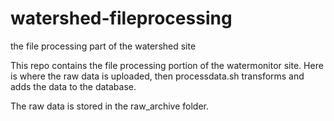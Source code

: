 watershed-fileprocessing
========================

the file processing part of the watershed site

This repo contains the file processing portion of the watermonitor site. Here is where the raw data is uploaded, then processdata.sh transforms and adds the data to the database. 

The raw data is stored in the raw_archive folder.

